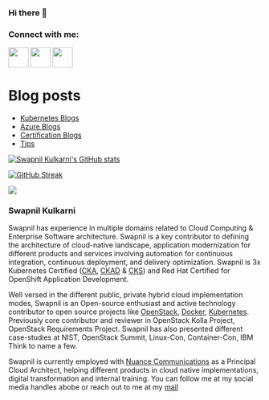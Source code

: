 ### Hi there 👋

<h3 align="left">Connect with me:</h3>
<p align="left">
<a href="https://twitter.com/MeSwapnilk" target="blank"><img align="center" src="https://cdn2.iconfinder.com/data/icons/social-media-2285/512/1_Twitter3_colored_svg-512.png" alt="" height="40" width="40" /></a>
<a href="http://linkedin.com/in/MeSwapnilK" target="blank"><img align="center" src="https://cdn2.iconfinder.com/data/icons/social-media-2285/512/1_Linkedin_unofficial_colored_svg-512.png" alt="" height="40" width="40" /></a>
<a href="https://cloudnativehero.github.io/blog/feed.xml" target="blank"><img align="center" src="https://cdn0.iconfinder.com/data/icons/small-n-flat/24/678060-rss-512.png" alt="" height="40" width="40" /></a>
</p>

# Blog posts
<!-- BLOG-POST-LIST:START -->
- [Kubernetes Blogs](https://cloudnativehero.github.io/blog/categories/#kubernetes)
- [Azure Blogs](https://cloudnativehero.github.io/blog/categories/#azure)
- [Certification Blogs](https://cloudnativehero.github.io/blog/categories/#certification)
- [Tips](https://cloudnativehero.github.io/blog/categories/#tips)
<!-- BLOG-POST-LIST:END -->


[![Swapnil Kulkarni's GitHub stats](https://github-readme-stats.vercel.app/api?username=MeSwapnilK&show_icons=true&theme=radical)](https://github.com/anuraghazra/github-readme-stats)

[![GitHub Streak](https://github-readme-streak-stats.herokuapp.com/?user=MeSwapnilK&theme=dark)](https://git.io/streak-stats)

![](https://komarev.com/ghpvc/?username=MeSwapnilK&color=lightgrey)


### Swapnil Kulkarni


Swapnil has experience in multiple domains related to Cloud Computing & Enterprise Software architecture. Swapnil is a key contributor to defining the architecture of cloud-native landscape, application modernization for different products and services involving automation for continuous integration, continuous deployment, and delivery optimization. Swapnil is 3x Kubernetes Certified ([CKA][6], [CKAD][7] & [CKS][8]) and Red Hat Certified for OpenShift Application Development.

Well versed in the different public, private hybrid cloud implementation modes, Swapnil is an Open-source enthusiast and active technology contributor to open source projects like [OpenStack][1], [Docker][2], [Kubernetes][3].  Previously core contributor and reviewer in OpenStack Kolla Project, OpenStack Requirements Project. Swapnil has also presented different case-studies at NIST, OpenStack Summit, Linux-Con, Container-Con, IBM Think to name a few.

Swapnil is currently employed with [Nuance Communications][5] as a Principal Cloud Architect, helping different products in cloud native implementations, digital transformation and internal training.  You can follow me at my social media handles abobe or reach out to me at my [mail][4]

[1]: https://www.openstack.org/
[2]: https://www.docker.com/
[3]: https://kubernetes.io/
[4]: mailto:coolsvap@gmail.com
[5]: https://www.persistent.com/
[6]: https://www.credly.com/badges/500cd25b-7703-47f9-970b-3e0353626412
[7]: https://www.credly.com/badges/f5c6d171-d12f-4292-b9c0-7ed58d20a0d7
[8]: https://www.credly.com/badges/1b854316-d27f-4dd8-96d9-1f84ac3cb02b

<!--
**MeSwapnilK/MeSwapnilK** is a ✨ _special_ ✨ repository because its `README.md` (this file) appears on your GitHub profile.

Here are some ideas to get you started:

- 🔭 I’m currently working on ...
- 🌱 I’m currently learning ...
- 👯 I’m looking to collaborate on ...
- 🤔 I’m looking for help with ...
- 💬 Ask me about ...
- 📫 How to reach me: ...
- 😄 Pronouns: ...
- ⚡ Fun fact: ...
-->